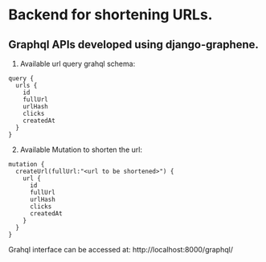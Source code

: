 # Backend for shortening URLs.

## Graphql APIs developed using django-graphene.

1. Available url query grahql schema:

```
query {
  urls {
    id
    fullUrl
    urlHash
    clicks
    createdAt
  }
}
```

2. Available Mutation to shorten the url:

```
mutation {
  createUrl(fullUrl:"<url to be shortened>") {
    url {
      id
      fullUrl
      urlHash
      clicks
      createdAt
    }
  }
}
```

Grahql interface can be accessed at:
http://localhost:8000/graphql/
